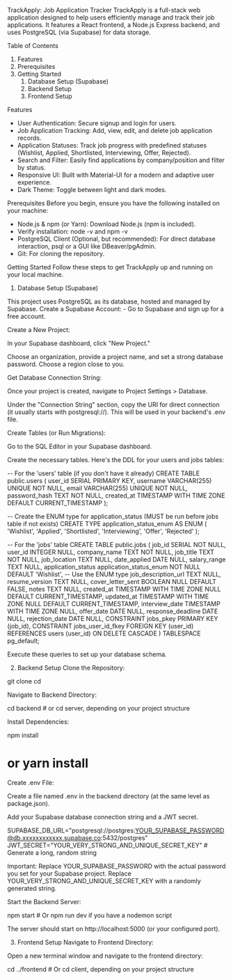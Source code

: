 TrackApply: Job Application Tracker
TrackApply is a full-stack web application designed to help users efficiently manage and track their job applications. It features a React frontend, a Node.js Express backend, and uses PostgreSQL (via Supabase) for data storage.

Table of Contents
1. Features
2. Prerequisites
3. Getting Started
    1. Database Setup (Supabase)
    2. Backend Setup
    3. Frontend Setup

Features
- User Authentication: Secure signup and login for users.
- Job Application Tracking: Add, view, edit, and delete job application records.
- Application Statuses: Track job progress with predefined statuses (Wishlist, Applied, Shortlisted, Interviewing, Offer, Rejected).
- Search and Filter: Easily find applications by company/position and filter by status.
- Responsive UI: Built with Material-UI for a modern and adaptive user experience.
- Dark Theme: Toggle between light and dark modes.

Prerequisites
Before you begin, ensure you have the following installed on your machine:
- Node.js & npm (or Yarn): Download Node.js (npm is included).
- Verify installation: node -v and npm -v
- PostgreSQL Client (Optional, but recommended): For direct database interaction, psql or a GUI like DBeaver/pgAdmin.
- Git: For cloning the repository.

Getting Started
Follow these steps to get TrackApply up and running on your local machine.

1. Database Setup (Supabase)
   
This project uses PostgreSQL as its database, hosted and managed by Supabase.
    Create a Supabase Account:
    - Go to Supabase and sign up for a free account.

Create a New Project:

In your Supabase dashboard, click "New Project."

Choose an organization, provide a project name, and set a strong database password. Choose a region close to you.

Get Database Connection String:

Once your project is created, navigate to Project Settings > Database.

Under the "Connection String" section, copy the URI for direct connection (it usually starts with postgresql://). This will be used in your backend's .env file.

Create Tables (or Run Migrations):

Go to the SQL Editor in your Supabase dashboard.

Create the necessary tables. Here's the DDL for your users and jobs tables:

-- For the 'users' table (if you don't have it already)
CREATE TABLE public.users (
    user_id SERIAL PRIMARY KEY,
    username VARCHAR(255) UNIQUE NOT NULL,
    email VARCHAR(255) UNIQUE NOT NULL,
    password_hash TEXT NOT NULL,
    created_at TIMESTAMP WITH TIME ZONE DEFAULT CURRENT_TIMESTAMP
);

-- Create the ENUM type for application_status (MUST be run before jobs table if not exists)
CREATE TYPE application_status_enum AS ENUM (
    'Wishlist',
    'Applied',
    'Shortlisted',
    'Interviewing',
    'Offer',
    'Rejected'
);

-- For the 'jobs' table
CREATE TABLE public.jobs (
    job_id SERIAL NOT NULL,
    user_id INTEGER NULL,
    company_name TEXT NOT NULL,
    job_title TEXT NOT NULL,
    job_location TEXT NULL,
    date_applied DATE NULL,
    salary_range TEXT NULL,
    application_status application_status_enum NOT NULL DEFAULT 'Wishlist', -- Use the ENUM type
    job_description_url TEXT NULL,
    resume_version TEXT NULL,
    cover_letter_sent BOOLEAN NULL DEFAULT FALSE,
    notes TEXT NULL,
    created_at TIMESTAMP WITH TIME ZONE NULL DEFAULT CURRENT_TIMESTAMP,
    updated_at TIMESTAMP WITH TIME ZONE NULL DEFAULT CURRENT_TIMESTAMP,
    interview_date TIMESTAMP WITH TIME ZONE NULL,
    offer_date DATE NULL,
    response_deadline DATE NULL,
    rejection_date DATE NULL,
    CONSTRAINT jobs_pkey PRIMARY KEY (job_id),
    CONSTRAINT jobs_user_id_fkey FOREIGN KEY (user_id) REFERENCES users (user_id) ON DELETE CASCADE
) TABLESPACE pg_default;

Execute these queries to set up your database schema.

2. Backend Setup
Clone the Repository:

git clone <your-repository-url>
cd <your-project-folder>

Navigate to Backend Directory:

cd backend # or cd server, depending on your project structure

Install Dependencies:

npm install
# or yarn install

Create .env File:

Create a file named .env in the backend directory (at the same level as package.json).

Add your Supabase database connection string and a JWT secret.

SUPABASE_DB_URL="postgresql://postgres:YOUR_SUPABASE_PASSWORD@db.xxxxxxxxxxxx.supabase.co:5432/postgres"
JWT_SECRET="YOUR_VERY_STRONG_AND_UNIQUE_SECRET_KEY" # Generate a long, random string

Important: Replace YOUR_SUPABASE_PASSWORD with the actual password you set for your Supabase project. Replace YOUR_VERY_STRONG_AND_UNIQUE_SECRET_KEY with a randomly generated string.

Start the Backend Server:

npm start # Or npm run dev if you have a nodemon script

The server should start on http://localhost:5000 (or your configured port).

3. Frontend Setup
Navigate to Frontend Directory:

Open a new terminal window and navigate to the frontend directory:

cd ../frontend # Or cd client, depending on your project structure

